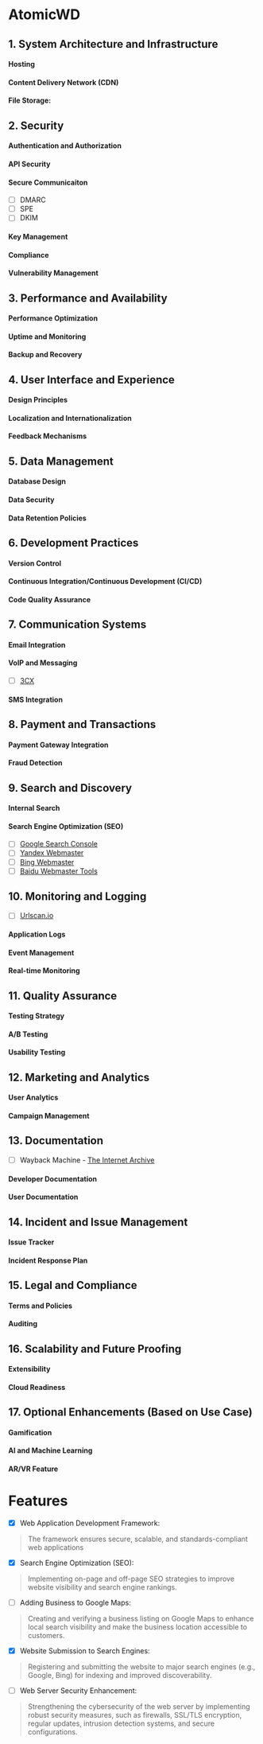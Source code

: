 # AtomicWD

## 1. System Architecture and Infrastructure
#### Hosting
#### Content Delivery Network (CDN)
#### File Storage:

## 2. Security
#### Authentication and Authorization
#### API Security
#### Secure Communicaiton
- [ ] DMARC
- [ ] SPE
- [ ] DKIM
#### Key Management
#### Compliance
#### Vulnerability Management

## 3. Performance and Availability

#### Performance Optimization
#### Uptime and Monitoring
#### Backup and Recovery

## 4. User Interface and Experience
#### Design Principles
#### Localization and Internationalization
#### Feedback Mechanisms

## 5. Data Management
#### Database Design
#### Data Security
#### Data Retention Policies

## 6. Development Practices
#### Version Control
#### Continuous Integration/Continuous Development (CI/CD)
#### Code Quality Assurance


## 7. Communication Systems
#### Email Integration
#### VoIP and Messaging
- [ ] [3CX](https://www.3cx.com/)
#### SMS Integration

## 8. Payment and Transactions
#### Payment Gateway Integration
#### Fraud Detection

## 9. Search and Discovery
#### Internal Search
#### Search Engine Optimization (SEO)
- [ ] [Google Search Console](https://search.google.com/search-console/)
- [ ] [Yandex Webmaster](https://webmaster.yandex.com/)
- [ ] [Bing Webmaster](https://www.bing.com/webmasters/)
- [ ] [Baidu Webmaster Tools](https://ziyuan.baidu.com/login/index?u=/site/siteadd)

## 10. Monitoring and Logging
- [ ] [Urlscan.io](https://urlscan.io/)

#### Application Logs
#### Event Management
#### Real-time Monitoring

## 11. Quality Assurance
#### Testing Strategy
#### A/B Testing
#### Usability Testing

## 12. Marketing and Analytics
#### User Analytics
#### Campaign Management

## 13. Documentation
- [ ] Wayback Machine - [The Internet Archive](https://archive.org/)
#### Developer Documentation
#### User Documentation

## 14. Incident and Issue Management
#### Issue Tracker
#### Incident Response Plan

## 15. Legal and Compliance
#### Terms and Policies
#### Auditing

## 16. Scalability and Future Proofing
#### Extensibility
#### Cloud Readiness

## 17. Optional Enhancements (Based on Use Case)
#### Gamification
#### AI and Machine Learning
#### AR/VR Feature



# Features

- [X] Web Application Development Framework:
> The framework ensures secure, scalable, and standards-compliant web applications
- [X] Search Engine Optimization (SEO):
> Implementing on-page and off-page SEO strategies to improve website visibility and search engine rankings.
- [ ] Adding Business to Google Maps:
> Creating and verifying a business listing on Google Maps to enhance local search visibility and make the business location accessible to customers.
- [X] Website Submission to Search Engines:
> Registering and submitting the website to major search engines (e.g., Google, Bing) for indexing and improved discoverability.
- [ ] Web Server Security Enhancement:
> Strengthening the cybersecurity of the web server by implementing robust security measures, such as firewalls, SSL/TLS encryption, regular updates, intrusion detection systems, and secure configurations.
